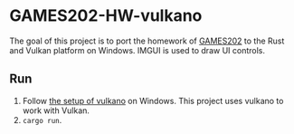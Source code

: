 # GAMES202-HW-vulkano

The goal of this project is to port the homework of [GAMES202](http://games-cn.org/games202/) to
the Rust and Vulkan platform on Windows. IMGUI is used to draw UI controls.

## Run

1. Follow [the setup of vulkano](https://github.com/vulkano-rs/vulkano#setup) on Windows. This
   project uses vulkano to work with Vulkan.
1. `cargo run`.